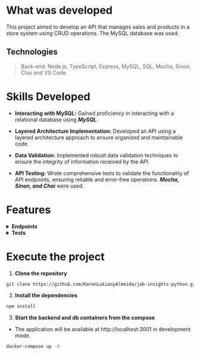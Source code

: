 
# What was developed

This project aimed to develop an API that manages sales and products in a store system using CRUD operations. The MySQL database was used.

## Technologies

> Back-end: Node.js, TypeScript, Express, MySQL, SQL, Mocha, Sinon, Chai and VS Code. 

# Skills Developed

- __Interacting with MySQL:__ Gained proficiency in interacting with a relational database using ***MySQL***.
  
- __Layered Architecture Implementation:__ Developed an API using a layered architecture approach to ensure organized and maintainable code.
  
- __Data Validation:__ Implemented robust data validation techniques to ensure the integrity of information received by the API.
  
- __API Testing:__ Wrote comprehensive tests to validate the functionality of API endpoints, ensuring reliable and error-free operations. ___Mocha, Sinon, and Chai___ were used.

# Features

<details>
  <summary><strong>Endpoints</strong></summary><br />

  > 1. Returns all registered products: 
  >
  > ```bash
  > GET /products
  > ```
  >   
  > 2. Returns only the product with the `id` from the URL:
  >
  > ```bash
  > GET /products/:id
  > ```
  >   
  > 3. Returns all sales:
  >
  > ```bash
  > GET /sales
  > ```
  >   
  > 4. Returns only the sale with the `id` from the URL:
  >
  > ```bash
  > GET /sales/:id
  > ```
  >   
  > 5. Registers a new product:
  >
  > ```bash
  > POST /products
  > ```
  >
  >> The request body should follow the format below:
  >>
  >>```json
  >> { "name": "ProdutoX" }
  >> ```
  >   
  > 6. Registers a new sale:
  >
  > ```bash
  > POST /sales
  > ```
  >
  >> The request body should follow the format below:
  >>
  >>```json
  >>[
  >>  {
  >>    "productId": 1,
  >>    "quantity": 1
  >>  },
  >>  {
  >>    "productId": 2,
  >>    "quantity": 5
  >>  }
  >> ]
  >> ```
  >  
  > 7. Updates a product:
  >
  > ```bash
  > PUT /products/:id
  > ```
  >
  >> The request body should follow the format below:
  >>
  >>```json
  >> {
  >>  "name": "Martelo do Batman"
  >> }
  >> ```
  >
  > 8. Deletes a product by `id`:
  >
  > ```bash
  > DELETE /products/:id
  > ```
  >   
  > 9. Deletes a sale by `id`:
  >
  > ```bash
  > DELETE /sales/:id
  > ```
  >   
  > 10. Updates the quantity of a product:
  >
  > ```bash
  > /sales/:saleId/products/:productId/quantity
  > ```
  >
  >> The request body should follow the format below:
  >>
  >>```json
  >> {
  >>  "quantity": 20
  >> }
  >> ```
  >
  > 11. Returns all products that contain the declared name in the query:
  >
  > ```bash
  > GET /products/search
  > ```
  >
  >> The query params of the request should follow the format below:
  >>
  >>```bash
  >>  http://localhost:PORT/products/search?q=Martelo
  >> ```
  >
</details>

<details>
  <summary><strong>Tests</strong></summary><br />

  > To run all tests, use the following command in the terminal:
  > 
  > ```bash
  > npm run test:mocha
  > ```
  >     

</details>


# Execute the project

1. __Clone the repository__

```bash
git clone https://github.com/KarenLukianyAlmeida/job-insights-python.git
```

2. __Install the dependencies__
   
```bash
npm install
```
3. __Start the backend and db containers from the compose__

- The application will be available at http://localhost:3001 in development mode.

```bash
docker-compose up -d
```
